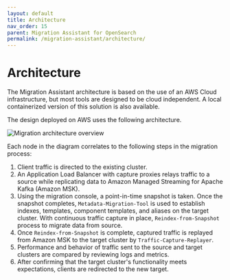 ```yaml
---
layout: default
title: Architecture
nav_order: 15
parent: Migration Assistant for OpenSearch
permalink: /migration-assistant/architecture/
---
```


# Architecture

The Migration Assistant architecture is based on the use of an AWS Cloud infrastructure, but most tools are designed to be cloud independent. A local containerized version of this solution is also available.

The design deployed on AWS uses the following architecture.

![Migration architecture overview]({{site.url}}{{site.baseurl}}/images/migrations/migrations-architecture-overview.png)

Each node in the diagram correlates to the following steps in the migration process:

1. Client traffic is directed to the existing cluster.
2. An Application Load Balancer with capture proxies relays traffic to a source while replicating data to Amazon Managed Streaming for Apache Kafka (Amazon MSK).
3. Using the migration console, a point-in-time snapshot is taken. Once the snapshot completes, `Metadata-Migration-Tool` is used to establish indexes, templates, component templates, and aliases on the target cluster. With continuous traffic capture in place, `Reindex-from-Snapshot` process to migrate data from source.
4. Once `Reindex-from-Snapshot` is complete, captured traffic is replayed from Amazon MSK to the target cluster by `Traffic-Capture-Replayer`.
5. Performance and behavior of traffic sent to the source and target clusters are compared by reviewing logs and metrics.
6. After confirming that the target cluster's functionality meets expectations, clients are redirected to the new target.